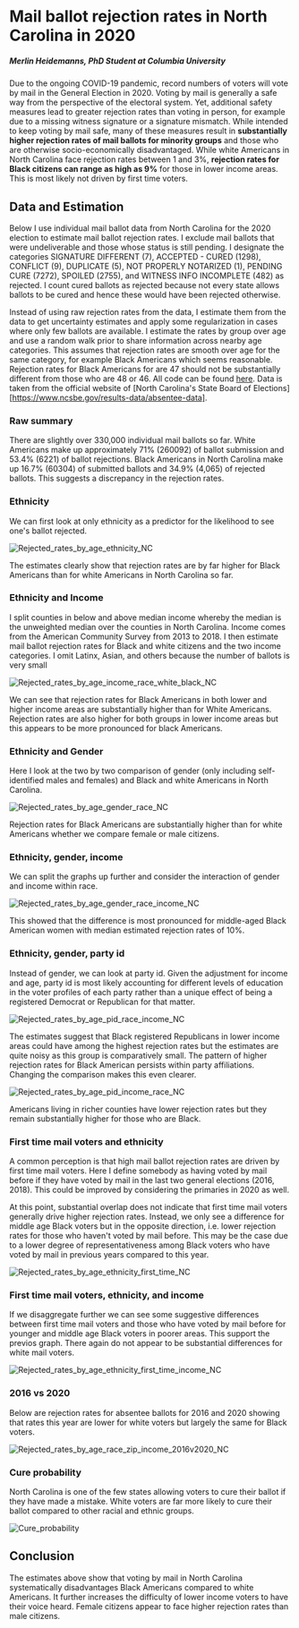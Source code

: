 # Mail ballot rejection rates in North Carolina in 2020

##### Merlin Heidemanns, PhD Student at Columbia University

Due to the ongoing COVID-19 pandemic, record numbers of voters will vote by mail in the General Election in 2020. Voting by mail is generally a safe way from the perspective of the electoral system. Yet, additional safety measures lead to greater rejection rates than voting in person, for example due to a missing witness signature or a signature mismatch. While intended to keep voting by mail safe, many of these measures result in **substantially higher rejection rates of mail ballots for minority groups** and those who are otherwise socio-economically disadvantaged. While white Americans in North Carolina face rejection rates between 1 and 3%, **rejection rates for Black citizens can range as high as 9%** for those in lower income areas. This is most likely not driven by first time voters.

## Data and Estimation

Below I use individual mail ballot data from North Carolina for the 2020 election to estimate mail ballot rejection rates. I exclude mail ballots that were undeliverable and those whose status is still pending. I designate the categories SIGNATURE DIFFERENT (7), ACCEPTED - CURED (1298), CONFLICT (9), DUPLICATE (5), NOT PROPERLY NOTARIZED (1), PENDING CURE (7272), SPOILED (2755), and WITNESS INFO INCOMPLETE (482) as rejected. I count cured ballots as rejected because not every state allows ballots to be cured and hence these would have been rejected otherwise.

Instead of using raw rejection rates from the data, I estimate them from the data to get uncertainty estimates and apply some regularization in cases where only few ballots are available. I estimate the rates by group over age and use a random walk prior to share information across nearby age categories. This assumes that rejection rates are smooth over age for the same category, for example Black Americans which seems  reasonable. Rejection rates for Black Americans for are 47 should not be substantially different from those who are 48 or 46. All code can be found [here](https://github.com/MerlinHeidemanns/absentee_ballot_rejection_rates). Data is taken from the official website of [North Carolina's State Board of Elections][https://www.ncsbe.gov/results-data/absentee-data]. 

### Raw summary

There are slightly over 330,000 individual mail ballots so far. White Americans make up approximately 71% (260092) of ballot submission and 53.4% (6221) of ballot rejections. Black Americans in North Carolina make up 16.7% (60304) of submitted ballots and 34.9% (4,065) of rejected ballots. This suggests a discrepancy in the rejection rates.

### Ethnicity

We can first look at only ethnicity as a predictor for the likelihood to see one's ballot rejected.

![Rejected_rates_by_age_ethnicity_NC](/Users/merlinheidemanns/Documents/Research/research_self/absentee_ballot_rejection_rates/plots/States/NC/Rejected_rates_by_age_ethnicity_NC.jpeg)

The estimates clearly show that rejection rates are by far higher for Black Americans than for white Americans in North Carolina so far.

### Ethnicity and Income

I split counties in below and above median income whereby the median is the unweighted median over the counties in North Carolina. Income comes from the American Community Survey from 2013 to 2018. I then estimate mail ballot rejection rates for Black and white citizens and the two income categories. I omit Latinx, Asian, and others because the number of ballots is very small

![Rejected_rates_by_age_income_race_white_black_NC](/Users/merlinheidemanns/Documents/Research/research_self/absentee_ballot_rejection_rates/plots/States/NC/Rejected_rates_by_age_income_race_white_black_NC.jpeg)

We can see that rejection rates for Black Americans in both lower and higher income areas are substantially higher than for White Americans. Rejection rates are also higher for both groups in lower income areas but this appears to be more pronounced for black Americans.

### Ethnicity and Gender

Here I look at the two by two comparison of gender (only including self-identified males and females) and Black and white Americans in North Carolina.

![Rejected_rates_by_age_gender_race_NC](/Users/merlinheidemanns/Documents/Research/research_self/absentee_ballot_rejection_rates/plots/States/NC/Rejected_rates_by_age_gender_race_NC.jpeg)

Rejection rates for Black Americans are substantially higher than for white Americans whether we compare female or male citizens.

### Ethnicity, gender, income

We can split the graphs up further and consider the interaction of gender and income within race.

![Rejected_rates_by_age_gender_race_income_NC](/Users/merlinheidemanns/Documents/Research/research_self/absentee_ballot_rejection_rates/plots/States/NC/Rejected_rates_by_age_gender_race_income_NC.jpeg)

This showed that the difference is most pronounced for middle-aged Black American women with median estimated rejection rates of 10%.

### Ethnicity, gender, party id

Instead of gender, we can look at party id. Given the adjustment for income and age, party id is most likely accounting for different levels of education in the voter profiles of each party rather than a unique effect of being a registered Democrat or Republican for that matter. 

![Rejected_rates_by_age_pid_race_income_NC](/Users/merlinheidemanns/Documents/Research/research_self/absentee_ballot_rejection_rates/plots/States/NC/Rejected_rates_by_age_pid_race_income_NC.jpeg)

The estimates suggest that Black registered Republicans in lower income areas could have among the highest rejection rates but the estimates are quite noisy as this group is comparatively small. The pattern of  higher rejection rates for Black American persists within party affiliations. Changing the comparison makes this even clearer.

![Rejected_rates_by_age_pid_income_race_NC](/Users/merlinheidemanns/Documents/Research/research_self/absentee_ballot_rejection_rates/plots/States/NC/Rejected_rates_by_age_pid_income_race_NC.jpeg)

Americans living in richer counties have lower rejection rates but they remain substantially higher for those who are Black.

### First time mail voters and ethnicity

A common perception is that high mail ballot rejection rates are driven by first time mail voters. Here I define somebody as having voted by mail before if they have voted by mail in the last two general elections (2016, 2018). This could be improved by considering the primaries in 2020 as well.

At this point, substantial overlap does not indicate that first time mail voters generally drive higher rejection rates. Instead, we only see a difference for middle age Black voters but in the opposite direction, i.e. lower rejection rates for those who haven't voted by mail before. This may be the case due to a lower degree of representativeness among Black voters who have voted by mail in previous years compared to this year.

![Rejected_rates_by_age_ethnicity_first_time_NC](/Users/merlinheidemanns/Documents/Research/research_self/absentee_ballot_rejection_rates/plots/States/NC/Rejected_rates_by_age_ethnicity_first_time_NC.jpeg)

### First time mail voters, ethnicity, and income

If we disaggregate further we can see some suggestive differences between first time mail voters and those who have voted by mail before for younger and middle age Black voters in poorer areas. This support the previos graph. There again do not appear to be substantial differences for white mail voters.

![Rejected_rates_by_age_ethnicity_first_time_income_NC](/Users/merlinheidemanns/Documents/Research/research_self/absentee_ballot_rejection_rates/plots/States/NC/Rejected_rates_by_age_ethnicity_first_time_income_NC.jpeg)

### 2016 vs 2020

Below are rejection rates for absentee ballots for 2016 and 2020 showing that rates this year are lower for white voters but largely the same for Black voters.

![Rejected_rates_by_age_race_zip_income_2016v2020_NC](/Users/merlinheidemanns/Documents/Research/research_self/absentee_ballot_rejection_rates/plots/States/NC/Rejected_rates_by_age_race_zip_income_2016v2020_NC.jpeg)

### Cure probability

North Carolina is one of the few states allowing voters to cure their ballot if they have made a mistake. White voters are far more likely to cure their ballot compared to other racial and ethnic groups.

![Cure_probability](/Users/merlinheidemanns/Documents/Research/research_self/absentee_ballot_rejection_rates/plots/States/NC/Cure_probability.jpeg)

## Conclusion

The estimates above show that voting by mail in North Carolina systematically disadvantages Black Americans compared to white Americans. It further increases the difficulty of lower income voters to have their voice heard. Female citizens appear to face higher rejection rates than male citizens.